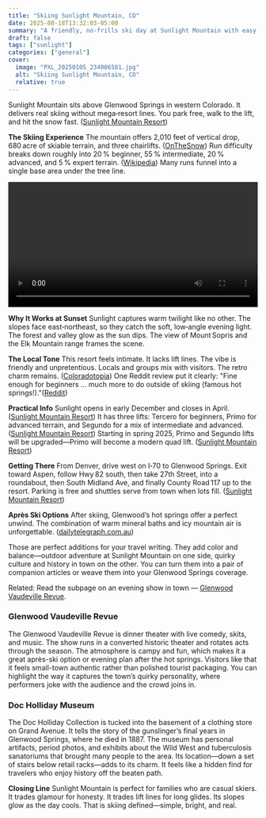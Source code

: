 ```yaml
---
title: "Skiing Sunlight Mountain, CO"
date: 2025-08-18T13:32:03-05:00
summary: "A friendly, no‑frills ski day at Sunlight Mountain with easy logistics, sunset glow, local vibe, and hot‑springs après in Glenwood Springs."
draft: false
tags: ["sunlight"]
categories: ["general"]
cover:
  image: "PXL_20250105_234006581.jpg"
  alt: "Skiing Sunlight Mountain, CO"
  relative: true
---
```



Sunlight Mountain sits above Glenwood Springs in western Colorado. It delivers real skiing without mega‑resort lines. You park free, walk to the lift, and hit the snow fast. ([Sunlight Mountain Resort](https://sunlightmtn.com/plan-your-trip))

**The Skiing Experience**
The mountain offers 2,010 feet of vertical drop, 680 acre of skiable terrain, and three chairlifts. ([OnTheSnow](https://www.onthesnow.com/colorado/sunlight-mountain-resort/ski-resort)) Run difficulty breaks down roughly into 20 % beginner, 55 % intermediate, 20 % advanced, and 5 % expert terrain. ([Wikipedia](https://en.wikipedia.org/wiki/Sunlight_Ski_Area)) Many runs funnel into a single base area under the tree line. 

<video controls width="100%" src="PXL_20250105_193555288.mp4"></video>

**Why It Works at Sunset**
Sunlight captures warm twilight like no other. The slopes face east‑northeast, so they catch the soft, low‑angle evening light. The forest and valley glow as the sun dips. The view of Mount Sopris and the Elk Mountain range frames the scene. 

**The Local Tone**
This resort feels intimate. It lacks lift lines. The vibe is friendly and unpretentious. Locals and groups mix with visitors. The retro charm remains. ([Coloradotopia](https://www.coloradotopia.com/ski-resorts/sunlight/)) One Reddit review put it clearly: "Fine enough for beginners … much more to do outside of skiing (famous hot springs!)."([Reddit](https://www.reddit.com/r/COsnow/comments/s3xpig/first_timers/))

**Practical Info**
Sunlight opens in early December and closes in April. ([Sunlight Mountain Resort](https://sunlightmtn.com/explore-sunlight/general-faqs)) It has three lifts: Tercero for beginners, Primo for advanced terrain, and Segundo for a mix of intermediate and advanced. ([Sunlight Mountain Resort](https://sunlightmtn.com/explore-sunlight/general-faqs)) Starting in spring 2025, Primo and Segundo lifts will be upgraded—Primo will become a modern quad lift. ([Sunlight Mountain Resort](https://sunlightmtn.com/explore-sunlight/our-history))

**Getting There**
From Denver, drive west on I‑70 to Glenwood Springs. Exit toward Aspen, follow Hwy 82 south, then take 27th Street, into a roundabout, then South Midland Ave, and finally County Road 117 up to the resort. Parking is free and shuttles serve from town when lots fill. ([Sunlight Mountain Resort](https://sunlightmtn.com/plan-your-trip/getting-here))

**Après Ski Options**
After skiing, Glenwood’s hot springs offer a perfect unwind. The combination of warm mineral baths and icy mountain air is unforgettable. ([dailytelegraph.com.au](https://www.dailytelegraph.com.au/lifestyle/i-skied-everywhere-in-colorado-from-aspen-and-vail-to-secret-ski-resorts/news-story/c2078d5228d6c2e6badceb3e1cef6d01))

Those are perfect additions for your travel writing. They add color and balance—outdoor adventure at Sunlight Mountain on one side, quirky culture and history in town on the other. You can turn them into a pair of companion articles or weave them into your Glenwood Springs coverage.

Related: Read the subpage on an evening show in town — [Glenwood Vaudeville Revue](/posts/sunlight/vaudeville/).

### Glenwood Vaudeville Revue

The Glenwood Vaudeville Revue is dinner theater with live comedy, skits, and music. The show runs in a converted historic theater and rotates acts through the season. The atmosphere is campy and fun, which makes it a great après-ski option or evening plan after the hot springs. Visitors like that it feels small-town authentic rather than polished tourist packaging. You can highlight the way it captures the town’s quirky personality, where performers joke with the audience and the crowd joins in.

### Doc Holliday Museum

The Doc Holliday Collection is tucked into the basement of a clothing store on Grand Avenue. It tells the story of the gunslinger’s final years in Glenwood Springs, where he died in 1887. The museum has personal artifacts, period photos, and exhibits about the Wild West and tuberculosis sanatoriums that brought many people to the area. Its location—down a set of stairs below retail racks—adds to its charm. It feels like a hidden find for travelers who enjoy history off the beaten path.

**Closing Line**
Sunlight Mountain is perfect for families who are casual skiers. It trades glamour for honesty. It trades lift lines for long glides. Its slopes glow as the day cools. That is skiing defined—simple, bright, and real.



